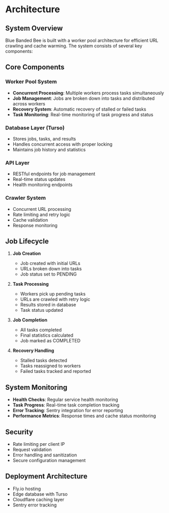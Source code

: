 # Architecture

## System Overview

Blue Banded Bee is built with a worker pool architecture for efficient URL crawling and cache warming. The system consists of several key components:

## Core Components

### Worker Pool System

- **Concurrent Processing**: Multiple workers process tasks simultaneously
- **Job Management**: Jobs are broken down into tasks and distributed across workers
- **Recovery System**: Automatic recovery of stalled or failed tasks
- **Task Monitoring**: Real-time monitoring of task progress and status

### Database Layer (Turso)

- Stores jobs, tasks, and results
- Handles concurrent access with proper locking
- Maintains job history and statistics

### API Layer

- RESTful endpoints for job management
- Real-time status updates
- Health monitoring endpoints

### Crawler System

- Concurrent URL processing
- Rate limiting and retry logic
- Cache validation
- Response monitoring

## Job Lifecycle

1. **Job Creation**

   - Job created with initial URLs
   - URLs broken down into tasks
   - Job status set to PENDING

2. **Task Processing**

   - Workers pick up pending tasks
   - URLs are crawled with retry logic
   - Results stored in database
   - Task status updated

3. **Job Completion**

   - All tasks completed
   - Final statistics calculated
   - Job marked as COMPLETED

4. **Recovery Handling**
   - Stalled tasks detected
   - Tasks reassigned to workers
   - Failed tasks tracked and reported

## System Monitoring

- **Health Checks**: Regular service health monitoring
- **Task Progress**: Real-time task completion tracking
- **Error Tracking**: Sentry integration for error reporting
- **Performance Metrics**: Response times and cache status monitoring

## Security

- Rate limiting per client IP
- Request validation
- Error handling and sanitization
- Secure configuration management

## Deployment Architecture

- Fly.io hosting
- Edge database with Turso
- Cloudflare caching layer
- Sentry error tracking
